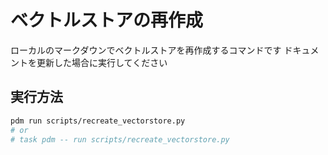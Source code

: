 # ベクトルストアの再作成

ローカルのマークダウンでベクトルストアを再作成するコマンドです
ドキュメントを更新した場合に実行してください

## 実行方法

```sh
pdm run scripts/recreate_vectorstore.py
# or
# task pdm -- run scripts/recreate_vectorstore.py
```
